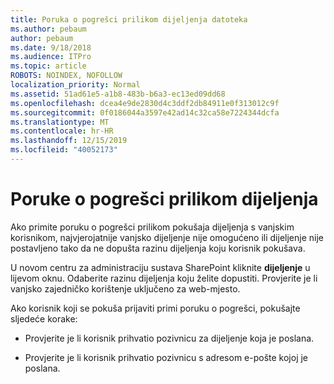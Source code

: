 ```yaml
---
title: Poruka o pogrešci prilikom dijeljenja datoteka
ms.author: pebaum
author: pebaum
ms.date: 9/18/2018
ms.audience: ITPro
ms.topic: article
ROBOTS: NOINDEX, NOFOLLOW
localization_priority: Normal
ms.assetid: 51ad61e5-a1b8-483b-b6a3-ec13ed09dd68
ms.openlocfilehash: dcea4e9de2830d4c3ddf2db84911e0f313012c9f
ms.sourcegitcommit: 0f0186044a3597e42ad14c32ca58e7224344dcfa
ms.translationtype: MT
ms.contentlocale: hr-HR
ms.lasthandoff: 12/15/2019
ms.locfileid: "40052173"
---
```

# <a name="error-messages-when-sharing"></a>Poruke o pogrešci prilikom dijeljenja

Ako primite poruku o pogrešci prilikom pokušaja dijeljenja s vanjskim korisnikom, najvjerojatnije vanjsko dijeljenje nije omogućeno ili dijeljenje nije postavljeno tako da ne dopušta razinu dijeljenja koju korisnik pokušava.
  
U novom centru za administraciju sustava SharePoint kliknite **dijeljenje** u lijevom oknu. Odaberite razinu dijeljenja koju želite dopustiti. Provjerite je li vanjsko zajedničko korištenje uključeno za web-mjesto. 
  
Ako korisnik koji se pokuša prijaviti primi poruku o pogrešci, pokušajte sljedeće korake:
  
- Provjerite je li korisnik prihvatio pozivnicu za dijeljenje koja je poslana.
    
- Provjerite je li korisnik prihvatio pozivnicu s adresom e-pošte kojoj je poslana.
    

